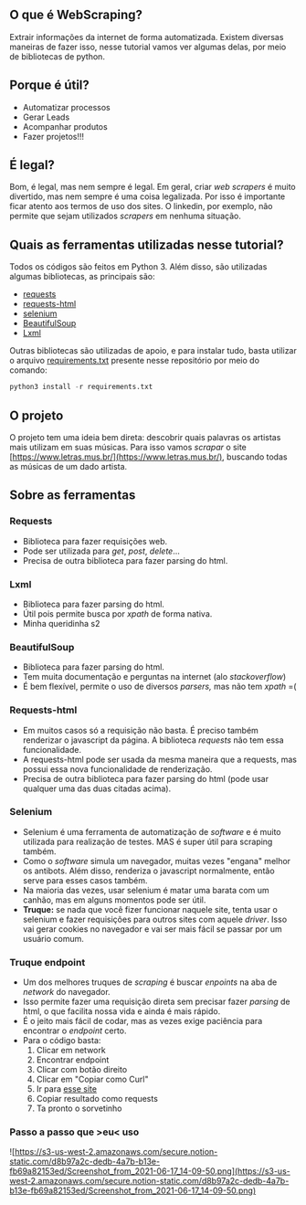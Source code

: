 ## O que é WebScraping?

Extrair informações da internet de forma automatizada. Existem diversas maneiras de fazer isso, nesse tutorial vamos ver algumas delas, por meio de bibliotecas de python.

## Porque é útil?

- Automatizar processos
- Gerar Leads
- Acompanhar produtos
- Fazer projetos!!!

## É legal?

Bom, é legal, mas nem sempre é legal. Em geral, criar *web scrapers* é muito divertido, mas nem sempre é uma coisa legalizada. Por isso é importante ficar atento aos termos de uso dos sites. O linkedin, por exemplo, não permite que sejam utilizados *scrapers* em nenhuma situação.

## Quais as ferramentas utilizadas nesse tutorial?

Todos os códigos são feitos em Python 3. Além disso, são utilizadas algumas bibliotecas, as principais são:

- [requests](https://pypi.org/project/requests/)
- [requests-html](https://pypi.org/project/requests-html/)
- [selenium](https://pypi.org/project/selenium/)
- [BeautifulSoup](https://pypi.org/project/beautifulsoup4/)
- [Lxml](https://pypi.org/project/lxml/)

Outras bibliotecas são utilizadas de apoio, e para instalar tudo, basta utilizar o arquivo [requirements.txt](https://github.com/lusmoura/WebScraping-workshop/blob/main/requirements.txt) presente nesse repositório por meio do comando:

```python
python3 install -r requirements.txt
```

## O projeto

O projeto tem uma ideia bem direta: descobrir quais palavras os artistas mais utilizam em suas músicas. Para isso vamos *scrapar* o site [https://www.letras.mus.br/](https://www.letras.mus.br/), buscando todas as músicas de um dado artista.

## Sobre as ferramentas

### Requests

- Biblioteca para fazer requisições web.
- Pode ser utilizada para *get*, *post*, *delete*...
- Precisa de outra biblioteca para fazer parsing do html.

### Lxml

- Biblioteca para fazer parsing do html.
- Útil pois permite busca por *xpath* de forma nativa.
- Minha queridinha s2

### BeautifulSoup

- Biblioteca para fazer parsing do html.
- Tem muita documentação e perguntas na internet (alo *stackoverflow*)
- É bem flexível, permite o uso de diversos *parsers,* mas não tem *xpath* =(

### Requests-html

- Em muitos casos só a requisição não basta. É preciso também renderizar o javascript da página. A biblioteca *requests* não tem essa funcionalidade.
- A requests-html pode ser usada da mesma maneira que a requests, mas possui essa nova funcionalidade de renderização.
- Precisa de outra biblioteca para fazer parsing do html (pode usar qualquer uma das duas citadas acima).

### Selenium

- Selenium é uma ferramenta de automatização de *software* e é muito utilizada para realização de testes. MAS é super útil para scraping também.
- Como o *software* simula um navegador, muitas vezes "engana" melhor os antibots. Além disso, renderiza o javascript normalmente, então serve para esses casos também.
- Na maioria das vezes, usar selenium é matar uma barata com um canhão, mas em alguns momentos pode ser útil.
- **Truque:** se nada que você fizer funcionar naquele site, tenta usar o selenium e fazer requisições para outros sites com aquele *driver*. Isso vai gerar cookies no navegador e vai ser mais fácil se passar por um usuário comum.

### Truque endpoint

- Um dos melhores truques de *scraping* é buscar *enpoints* na aba de *network* do navegador.
- Isso permite fazer uma requisição direta sem precisar fazer *parsing* de html, o que facilita nossa vida e ainda é mais rápido.
- É o jeito mais fácil de codar, mas as vezes exige paciência para encontrar o *endpoint* certo.
- Para o código basta:
    1. Clicar em network 
    2. Encontrar endpoint
    3. Clicar com botão direito
    4. Clicar em "Copiar como Curl" 
    5. Ir para [esse site](https://curl.trillworks.com/) 
    6. Copiar resultado como requests
    7. Ta pronto o sorvetinho

### Passo a passo que >eu< uso

![https://s3-us-west-2.amazonaws.com/secure.notion-static.com/d8b97a2c-dedb-4a7b-b13e-fb69a82153ed/Screenshot_from_2021-06-17_14-09-50.png](https://s3-us-west-2.amazonaws.com/secure.notion-static.com/d8b97a2c-dedb-4a7b-b13e-fb69a82153ed/Screenshot_from_2021-06-17_14-09-50.png)
